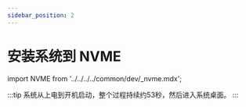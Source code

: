 ```yaml
---
sidebar_position: 2
---
```


# 安装系统到 NVME

import NVME from '../../../../common/dev/\_nvme.mdx';

<NVME model="rock-5a" release_num="b3" desktop="kde" rsetup_path="../os-config/rsetup" etcher_path="./boot_form_sd_card" download_path="../../download" />

:::tip
系统从上电到开机启动，整个过程持续约53秒，然后进入系统桌面。
:::
